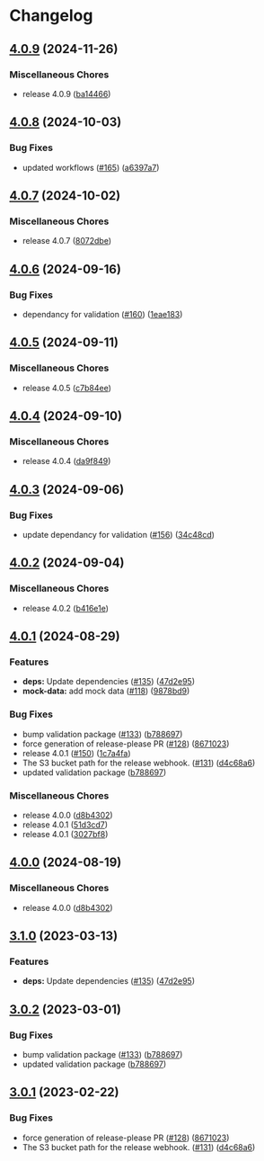 # Changelog

## [4.0.9](https://github.com/dvsa/rsp-documents-service/compare/v4.0.8...v4.0.9) (2024-11-26)


### Miscellaneous Chores

* release 4.0.9 ([ba14466](https://github.com/dvsa/rsp-documents-service/commit/ba14466b062ad1f41b381b2e8c2d6b2132cebcf9))

## [4.0.8](https://github.com/dvsa/rsp-documents-service/compare/v4.0.7...v4.0.8) (2024-10-03)


### Bug Fixes

* updated workflows ([#165](https://github.com/dvsa/rsp-documents-service/issues/165)) ([a6397a7](https://github.com/dvsa/rsp-documents-service/commit/a6397a756ff36b094f600415e4c8e1f8dc2c46d0))

## [4.0.7](https://github.com/dvsa/rsp-documents-service/compare/v4.0.6...v4.0.7) (2024-10-02)


### Miscellaneous Chores

* release 4.0.7 ([8072dbe](https://github.com/dvsa/rsp-documents-service/commit/8072dbed4cca72ad9268fcef96664c0ce8a6143d))

## [4.0.6](https://github.com/dvsa/rsp-documents-service/compare/v4.0.5...v4.0.6) (2024-09-16)


### Bug Fixes

* dependancy for validation ([#160](https://github.com/dvsa/rsp-documents-service/issues/160)) ([1eae183](https://github.com/dvsa/rsp-documents-service/commit/1eae1831bf76c930bc1361088ea4147b030034ea))

## [4.0.5](https://github.com/dvsa/rsp-documents-service/compare/v4.0.4...v4.0.5) (2024-09-11)


### Miscellaneous Chores

* release 4.0.5 ([c7b84ee](https://github.com/dvsa/rsp-documents-service/commit/c7b84ee6f0fc1c61629a3c49d20f24ff99ba8bdc))

## [4.0.4](https://github.com/dvsa/rsp-documents-service/compare/v4.0.3...v4.0.4) (2024-09-10)


### Miscellaneous Chores

* release 4.0.4 ([da9f849](https://github.com/dvsa/rsp-documents-service/commit/da9f84912b9ace498c9f63e9e225a4c10666ed48))

## [4.0.3](https://github.com/dvsa/rsp-documents-service/compare/v4.0.2...v4.0.3) (2024-09-06)


### Bug Fixes

* update dependancy for validation ([#156](https://github.com/dvsa/rsp-documents-service/issues/156)) ([34c48cd](https://github.com/dvsa/rsp-documents-service/commit/34c48cd7abdcfb786275c3a4755b26fd442af9bd))

## [4.0.2](https://github.com/dvsa/rsp-documents-service/compare/v4.0.1...v4.0.2) (2024-09-04)


### Miscellaneous Chores

* release 4.0.2 ([b416e1e](https://github.com/dvsa/rsp-documents-service/commit/b416e1e020aca85ef08466414fb19bd6cfb5cfef))

## [4.0.1](https://github.com/dvsa/rsp-documents-service/compare/v4.0.0...v4.0.1) (2024-08-29)


### Features

* **deps:** Update dependencies ([#135](https://github.com/dvsa/rsp-documents-service/issues/135)) ([47d2e95](https://github.com/dvsa/rsp-documents-service/commit/47d2e957b95dc4ecf30ec334c1a7fd2b4f89ff0d))
* **mock-data:** add mock data ([#118](https://github.com/dvsa/rsp-documents-service/issues/118)) ([9878bd9](https://github.com/dvsa/rsp-documents-service/commit/9878bd91aafef2c442aeb80b8944e45a773170ff))


### Bug Fixes

* bump validation package ([#133](https://github.com/dvsa/rsp-documents-service/issues/133)) ([b788697](https://github.com/dvsa/rsp-documents-service/commit/b788697d47cfc045a08ab3d79d762060292f85e4))
* force generation of release-please PR ([#128](https://github.com/dvsa/rsp-documents-service/issues/128)) ([8671023](https://github.com/dvsa/rsp-documents-service/commit/867102332a63ee1f7cd2e47efb6ca1d26c4e7027))
* release 4.0.1 ([#150](https://github.com/dvsa/rsp-documents-service/issues/150)) ([1c7a4fa](https://github.com/dvsa/rsp-documents-service/commit/1c7a4fa90a328f3a0b339d283627ec781f7c3efb))
* The S3 bucket path for the release webhook.  ([#131](https://github.com/dvsa/rsp-documents-service/issues/131)) ([d4c68a6](https://github.com/dvsa/rsp-documents-service/commit/d4c68a69c7457b6e0c30c5aee8c43c080ff68482))
* updated validation package ([b788697](https://github.com/dvsa/rsp-documents-service/commit/b788697d47cfc045a08ab3d79d762060292f85e4))


### Miscellaneous Chores

* release 4.0.0 ([d8b4302](https://github.com/dvsa/rsp-documents-service/commit/d8b43026f512eb8e85b09ece283af55239f75a56))
* release 4.0.1 ([51d3cd7](https://github.com/dvsa/rsp-documents-service/commit/51d3cd769f708ae80b8848d9d69e3886accccde0))
* release 4.0.1 ([3027bf8](https://github.com/dvsa/rsp-documents-service/commit/3027bf8ff1e7d3db27c2c6a96c1f30377ea3876b))

## [4.0.0](https://github.com/dvsa/rsp-documents-service/compare/v3.1.0...v4.0.0) (2024-08-19)


### Miscellaneous Chores

* release 4.0.0 ([d8b4302](https://github.com/dvsa/rsp-documents-service/commit/d8b43026f512eb8e85b09ece283af55239f75a56))

## [3.1.0](https://github.com/dvsa/rsp-documents-service/compare/v3.0.2...v3.1.0) (2023-03-13)


### Features

* **deps:** Update dependencies ([#135](https://github.com/dvsa/rsp-documents-service/issues/135)) ([47d2e95](https://github.com/dvsa/rsp-documents-service/commit/47d2e957b95dc4ecf30ec334c1a7fd2b4f89ff0d))

## [3.0.2](https://github.com/dvsa/rsp-documents-service/compare/v3.0.1...v3.0.2) (2023-03-01)


### Bug Fixes

* bump validation package ([#133](https://github.com/dvsa/rsp-documents-service/issues/133)) ([b788697](https://github.com/dvsa/rsp-documents-service/commit/b788697d47cfc045a08ab3d79d762060292f85e4))
* updated validation package ([b788697](https://github.com/dvsa/rsp-documents-service/commit/b788697d47cfc045a08ab3d79d762060292f85e4))

## [3.0.1](https://github.com/dvsa/rsp-documents-service/compare/v3.0.0...v3.0.1) (2023-02-22)


### Bug Fixes

* force generation of release-please PR ([#128](https://github.com/dvsa/rsp-documents-service/issues/128)) ([8671023](https://github.com/dvsa/rsp-documents-service/commit/867102332a63ee1f7cd2e47efb6ca1d26c4e7027))
* The S3 bucket path for the release webhook.  ([#131](https://github.com/dvsa/rsp-documents-service/issues/131)) ([d4c68a6](https://github.com/dvsa/rsp-documents-service/commit/d4c68a69c7457b6e0c30c5aee8c43c080ff68482))
